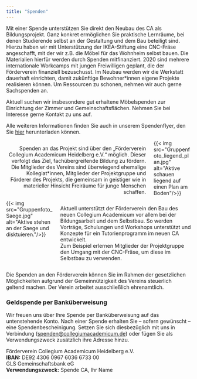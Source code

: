 ```yaml
---
title: "Spenden"
---
```


Mit einer Spende unterstützen Sie direkt den Neubau des CA als Bildungsprojekt.
Ganz konkret ermöglichen Sie praktische Lernräume, bei denen Studierende selbst
an der Gestaltung und dem Bau beteiligt sind. Hierzu haben wir mit Unterstützung
der IKEA-Stiftung eine CNC-Fräse angeschafft, mit der wir z.B. die Möbel für das
Wohnheim selbst bauen. Die Materialien hierfür werden durch Spenden
mitfinanziert. 2020 sind mehrere internationale Workcamps mit jungen
Freiwilligen geplant, die der Förderverein finanziell bezuschusst. Im Neubau
werden wir die Werkstatt dauerhaft einrichten, damit zukünftige Bewohner*innen
eigene Projekte realisieren können. Um Ressourcen zu schonen, nehmen wir auch
gerne Sachspenden an.

Aktuell suchen wir insbesondere gut erhaltene Möbelspenden zur Einrichtung der
Zimmer und Gemeinschaftsflächen. Nehmen Sie bei Interesse gerne Kontakt zu uns
auf.

Alle weiteren Informationen finden Sie auch in unserem Spendenflyer, den Sie
<a href="/docs/2019_spenden_flyer.pdf">hier</a> herunterladen können.

<div class="columns">
  <div class="column">
    <p style="text-align:right">
    Spenden an das Projekt sind über den „Förderverein Collegium Academicum
    Heidelberg e.V.“ möglich. Dieser verfolgt das Ziel, fachübergreifende
    Bildung zu fördern. Die Mitglieder des Vereins sind überwiegend ehemalige
    Kollegiat*innen, Mitglieder der Projektgruppe und Förderer des Projekts, die
    gemeinsam in geistiger wie in materieller Hinsicht Freiräume für
    junge Menschen schaffen.
    </p>
  </div>
  <div class="column">
    {{< img src="Gruppenfoto_liegend_plan.jpg" alt="Aktive schauen liegend auf einen Plan am Boden"/>}}
  </div>
</div>

<div class="columns">
  <div class="column">
  {{< img src="Gruppenfoto_Saege.jpg" alt="Aktive stehen an der Saege und disktuieren."/>}}
  </div>

  <div class="column">
    <p style="text-align:left">
    Aktuell unterstützt der Förderverein den Bau des neuen Collegium Academicum
    vor allem bei der Bildungsarbeit und dem Selbstbau. So werden Vorträge,
    Schulungen und Workshops unterstützt und Konzepte für ein Tutorienprogramm
    im neuen CA entwickelt.
    <br>
    Zum Beispiel erlernen Mitglieder der Projektgruppe den Umgang mit der
    CNC-Fräse, um diese im Selbstbau zu verwenden.
    </p>
  </div>
</div>



Die Spenden an den Förderverein können Sie im Rahmen der gesetzlichen
Möglichkeiten aufgrund der Gemeinnützigkeit des Vereins steuerlich geltend
machen. Der Verein arbeitet ausschließlich ehrenamtlich.


### Geldspende per Banküberweisung
Wir freuen uns über Ihre Spende per Banküberweisung auf das untenstehende Konto.
Nach einer Spende erhalten Sie – sofern gewünscht – eine Spendenbescheinigung.
Setzen Sie sich diesbezüglich mit uns in Verbindung (<a href="mailto:spenden@collegiumacademicum.de">spenden@collegiumacademicum.de</a>)
oder fügen Sie als Verwendungszweck zusätzlich ihre Adresse hinzu.


<div class="notification is-primary">
  Förderverein Collegium Academicum Heidelberg e.V.<br>
  <b>IBAN:</b> DE92 4306 0967 6036 6733 00<br>
  GLS Gemeinschaftsbank eG<br>
  <b>Verwendungszweck:</b> Spende CA, Ihr Name
</div>
